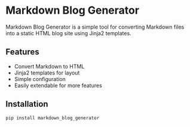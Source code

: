 # Markdown Blog Generator

Markdown Blog Generator is a simple tool for converting Markdown files into a static HTML blog site using Jinja2 templates.

## Features

- Convert Markdown to HTML
- Jinja2 templates for layout
- Simple configuration
- Easily extendable for more features

## Installation

```bash
pip install markdown_blog_generator
